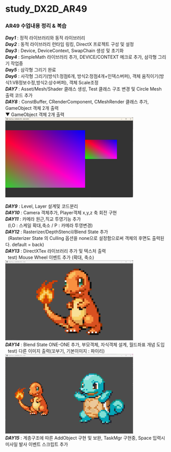 # study_DX2D_AR49
### AR49 수업내용 정리 &amp; 복습

**_Day1_** : 정적 라이브러리와 동적 라이브러리<br>
**_Day2_** : 동적 라이브러리 런타임 링킹, DirectX 프로젝트 구성 및 설정<br>
**_Day3_** : Device, DeviceContext, SwapChain 생성 및 초기화<br>
**_Day4_** : SimpleMath 라이브러리 추가, DEVICE/CONTEXT 메크로 추가, 삼각형 그리기 작업중<br>
**_Day5_** : 삼각형 그리기 완료<br>
**_Day6_** : 사각형 그리기(방식1:정점6개, 방식2:정점4개+인덱스버퍼), 객체 움직이기(방식1:VB정보수정,방식2:상수버퍼), 객체 Scale조정<br>
**_DAY7_** : Asset/Mesh/Shader 클래스 생성, Test 클래스 구조 변경 및 Circle Mesh 출력 코드 추가<br>
**_DAY8_** : ConstBuffer, CRenderComponent, CMeshRender 클래스 추가, GameObject 객체 2개 출력<br>
▼ GameObject 객체 2개 출력<br>
<img src="README_img/day8.png" width=400>

**_DAY9_** : Level, Layer 설계및 코드분리<br>
**_DAY10_** : Camera 객체추가, Player객체 x,y,z 축 회전 구현<br>
**_DAY11_** : 카메라 원근,직교 투영기능 추가<br>
&nbsp;&nbsp;(I,O : 스케일 확대,축소 / P : 카메라 투영변경)<br>
**_DAY12_** : Rasterizer/DepthStencil/Blend State 추가<br>
&nbsp;&nbsp;(Rasterizer State 의 Culling 옵션을 none으로 설정함으로써 객체의 후면도 출력된다. default = back)<br>
**_DAY13_** : DirectXTex 라이브러리 추가 및 텍스처 출력<br>
&nbsp;&nbsp;test) Mouse Wheel 이벤트 추가 (확대, 축소)<br>
<img src="README_img/day13_이미지 출력.png" width=400><br>
**_DAY14_** : Blend State ONE-ONE 추가, 부모객체, 자식객체 설계, 월드좌표 개념 도입<br>
&nbsp;&nbsp;test) 다른 이미지 출력(꼬부기, 기본이미지 : 파이리)<br>
<img src="README_img/day14_다른이미지 출력.png" width=400><br>
**_DAY15_** : 계층구조에 따른 AddObject 구현 및 보완, TaskMgr 구현중, Space 입력시 미사일 발사 이벤트 스크립트 추가<br>

